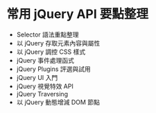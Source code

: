 # 常用 jQuery API 要點整理 
  - Selector 語法重點整理 
  - 以 jQuery 存取元素內容與屬性 
  - 以 jQuery 調控 CSS 樣式 
  - jQuery 事件處理函式 
  - jQuery Plugins 評選與試用
  - jQuery UI 入門
  - jQuery 視覺特效 API
  - jQuery Traversing
  - 以 jQuery 動態增減 DOM 節點
